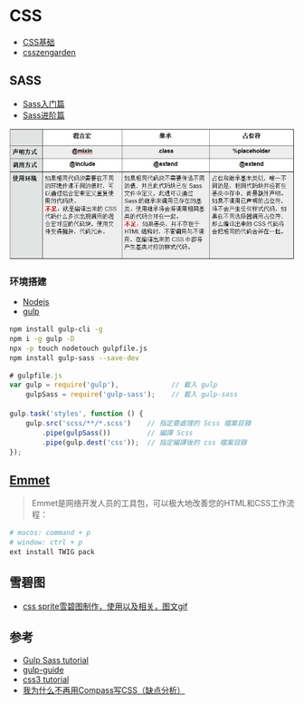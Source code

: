 # CSS

- [CSS基础](https://www.imooc.com/video/11120)
- [csszengarden](http://www.csszengarden.com/215/)

## SASS

- [Sass入门篇](https://www.imooc.com/code/5993)
- [Sass进阶篇](https://www.imooc.com/learn/436)

![Sass](./Sass.png)

### 环境搭建

- [Nodejs](https://nodejs.org)
- [gulp](https://www.gulpjs.com.cn/)

```bash
npm install gulp-cli -g
npm i -g gulp -D
npx -p touch nodetouch gulpfile.js
npm install gulp-sass --save-dev
```

```js
# gulpfile.js
var gulp = require('gulp'),             // 載入 gulp
    gulpSass = require('gulp-sass');    // 載入 gulp-sass

gulp.task('styles', function () {
    gulp.src('scss/**/*.scss')    // 指定要處理的 Scss 檔案目錄
        .pipe(gulpSass())         // 編譯 Scss
        .pipe(gulp.dest('css'));  // 指定編譯後的 css 檔案目錄
});

```


## [Emmet](https://docs.emmet.io/)

> Emmet是网络开发人员的工具包，可以极大地改善您的HTML和CSS工作流程：

```bash
# macos: command + p
# window: ctrl + p
ext install TWIG pack
```

## 雪碧图

- [css sprite雪碧图制作，使用以及相关，图文gif](https://juejin.im/post/58eb062861ff4b006b576d9c)


## 参考

- [Gulp Sass tutorial](http://zetcode.com/gulp/sass/)
- [gulp-guide](https://www.kancloud.cn/thinkphp/gulp-guide)
- [css3 tutorial](https://wiki.imooc.com/css3/css3introduce.html)
- [我为什么不再用Compass写CSS（缺点分析）
](http://ourjs.com/detail/54ed5397232227083e000035)